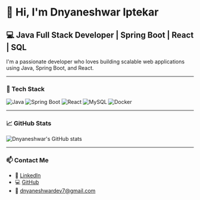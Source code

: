 # 👋 Hi, I'm Dnyaneshwar Iptekar

## 💻 Java Full Stack Developer | Spring Boot | React | SQL

I'm a passionate developer who loves building scalable web applications using Java, Spring Boot, and React.

---

### 🔧 Tech Stack
![Java](https://img.shields.io/badge/Java-ED8B00?style=for-the-badge&logo=java&logoColor=white)
![Spring Boot](https://img.shields.io/badge/SpringBoot-6DB33F?style=for-the-badge&logo=spring-boot&logoColor=white)
![React](https://img.shields.io/badge/React-20232A?style=for-the-badge&logo=react&logoColor=61DAFB)
![MySQL](https://img.shields.io/badge/MySQL-005C84?style=for-the-badge&logo=mysql&logoColor=white)
![Docker](https://img.shields.io/badge/Docker-2496ED?style=for-the-badge&logo=docker&logoColor=white)

---

### 📈 GitHub Stats

![Dnyaneshwar's GitHub stats](https://github-readme-stats.vercel.app/api?username=dnyaneshwariptekar&show_icons=true&theme=tokyonight)

---

### 📫 Contact Me
- 💼 [LinkedIn](https://www.linkedin.com/in/dnyanesh-java/)
- 💻 [GitHub](https://github.com/dnyaneshwariptekar)
- 📧 dnyaneshwardev7@gmail.com
